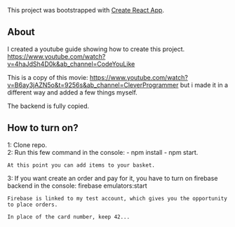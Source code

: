 This project was bootstrapped with [Create React App](https://github.com/facebook/create-react-app).

## About

I created a youtube guide showing how to create this project.
https://www.youtube.com/watch?v=4haJdSh4D0k&ab_channel=CodeYouLike

This is a copy of this movie:
https://www.youtube.com/watch?v=B6ay3jAZN5o&t=9256s&ab_channel=CleverProgrammer
but i made it in a different way and added a few things myself.

The backend is fully copied.

## How to turn on?

1: Clone repo.<br/>
2: Run this few command in the console: - npm install - npm start.

    At this point you can add items to your basket.

3: If you want create an order and pay for it, you have to turn on firebase backend in the console: firebase emulators:start

    Firebase is linked to my test account, which gives you the opportunity to place orders.

    In place of the card number, keep 42...
